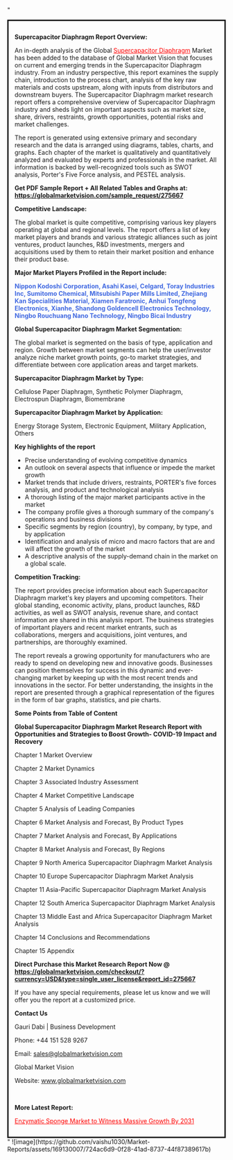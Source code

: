 "<div style='border: 3px solid black; padding: 1em;'>

<strong>Supercapacitor Diaphragm Report Overview:</strong>

An in-depth analysis of the Global <a style='color: #ff0000;' href='https://globalmarketvision.com/reports/global-supercapacitor-diaphragm-market/275667'>Supercapacitor Diaphragm</a> Market has been added to the database of Global Market Vision that focuses on current and emerging trends in the Supercapacitor Diaphragm industry. From an industry perspective, this report examines the supply chain, introduction to the process chart, analysis of the key raw materials and costs upstream, along with inputs from distributors and downstream buyers. The Supercapacitor Diaphragm market research report offers a comprehensive overview of Supercapacitor Diaphragm industry and sheds light on important aspects such as market size, share, drivers, restraints, growth opportunities, potential risks and market challenges.

The report is generated using extensive primary and secondary research and the data is arranged using diagrams, tables, charts, and graphs. Each chapter of the market is qualitatively and quantitatively analyzed and evaluated by experts and professionals in the market. All information is backed by well-recognized tools such as SWOT analysis, Porter's Five Force analysis, and PESTEL analysis.

<strong>Get PDF Sample Report + All Related Tables and Graphs at</strong><strong>:</strong><strong> <a style='color: #ff0000;' href='https://globalmarketvision.com/sample_request/275667?utm_source=linkedinPulse&utm_medium=SN&utm_campaign=SN'><strong>https://globalmarketvision.com/sample_request/275667</strong></a></strong>

<strong>Competitive Landscape:</strong>

The global market is quite competitive, comprising various key players operating at global and regional levels. The report offers a list of key market players and brands and various strategic alliances such as joint ventures, product launches, R&amp;D investments, mergers and acquisitions used by them to retain their market position and enhance their product base.

<strong>Major Market Players Profiled in the Report include:</strong>

<strong style='color: #4169e1;'>Nippon Kodoshi Corporation, Asahi Kasei, Celgard, Toray Industries Inc, Sumitomo Chemical, Mitsubishi Paper Mills Limited, Zhejiang Kan Specialities Material, Xiamen Faratronic, Anhui Tongfeng Electronics, Xianhe, Shandong Goldencell Electronics Technology, Ningbo Rouchuang Nano Technology, Ningbo Bicai Industry</strong>

<strong>Global Supercapacitor Diaphragm Market Segmentation:</strong>

The global market is segmented on the basis of type, application and region. Growth between market segments can help the user/investor analyze niche market growth points, go-to market strategies, and differentiate between core application areas and target markets.

<strong>Supercapacitor Diaphragm Market by Type</strong><strong>:</strong>

Cellulose Paper Diaphragm, Synthetic Polymer Diaphragm, Electrospun Diaphragm, Biomembrane

<strong>Supercapacitor Diaphragm Market by</strong><strong> Application:</strong>

Energy Storage System, Electronic Equipment, Military Application, Others

<strong>Key highlights of the report</strong>
<ul>
  <li>Precise understanding of evolving competitive dynamics</li>
  <li>An outlook on several aspects that influence or impede the market growth</li>
  <li>Market trends that include drivers, restraints, PORTER's five forces analysis, and product and technological analysis</li>
  <li>A thorough listing of the major market participants active in the market</li>
  <li>The company profile gives a thorough summary of the company's operations and business divisions</li>
  <li>Specific segments by region (country), by company, by type, and by application</li>
  <li>Identification and analysis of micro and macro factors that are and will affect the growth of the market</li>
  <li>A descriptive analysis of the supply-demand chain in the market on a global scale.</li>
</ul>
<strong>Competition Tracking:</strong>

The report provides precise information about each Supercapacitor Diaphragm market's key players and upcoming competitors. Their global standing, economic activity, plans, product launches, R&amp;D activities, as well as SWOT analysis, revenue share, and contact information are shared in this analysis report. The business strategies of important players and recent market entrants, such as collaborations, mergers and acquisitions, joint ventures, and partnerships, are thoroughly examined.

The report reveals a growing opportunity for manufacturers who are ready to spend on developing new and innovative goods. Businesses can position themselves for success in this dynamic and ever-changing market by keeping up with the most recent trends and innovations in the sector. For better understanding, the insights in the report are presented through a graphical representation of the figures in the form of bar graphs, statistics, and pie charts.

<strong>Some Points from Table of Content</strong>

<strong>Global Supercapacitor Diaphragm Market Research Report with Opportunities and Strategies to Boost Growth- COVID-19 Impact and Recovery</strong>

Chapter 1 Market Overview

Chapter 2 Market Dynamics

Chapter 3 Associated Industry Assessment

Chapter 4 Market Competitive Landscape

Chapter 5 Analysis of Leading Companies

Chapter 6 Market Analysis and Forecast, By Product Types

Chapter 7 Market Analysis and Forecast, By Applications

Chapter 8 Market Analysis and Forecast, By Regions

Chapter 9 North America Supercapacitor Diaphragm Market Analysis

Chapter 10 Europe Supercapacitor Diaphragm Market Analysis

Chapter 11 Asia-Pacific Supercapacitor Diaphragm Market Analysis

Chapter 12 South America Supercapacitor Diaphragm Market Analysis

Chapter 13 Middle East and Africa Supercapacitor Diaphragm Market Analysis

Chapter 14 Conclusions and Recommendations

Chapter 15 Appendix

<strong>Direct Purchase this Market Research Report Now @ <a style='color: #ff0000;' href='https://globalmarketvision.com/checkout/?currency=USD&type=single_user_license&report_id=275667?utm_source=linkedinPulse&utm_medium=SN&utm_campaign=SN'><strong>https://globalmarketvision.com/checkout/?currency=USD&type=single_user_license&report_id=275667</strong></a></strong>

If you have any special requirements, please let us know and we will offer you the report at a customized price.
<p id='ember58' class='ember-view reader-content-blocks__paragraph'><strong>Contact Us</strong></p>
<p id='ember59' class='ember-view reader-content-blocks__paragraph'>Gauri Dabi | Business Development</p>
<p id='ember60' class='ember-view reader-content-blocks__paragraph'>Phone: +44 151 528 9267</p>
Email: <a href='mailto:sales@globalmarketvision.com'>sales@globalmarketvision.com</a>

Global Market Vision

Website: <a href='http://www.globalmarketvision.com/'>www.globalmarketvision.com</a>

&nbsp;

<strong>More Latest Report:</strong>

<a style='color: #ff0000;' href='https://medium.com/@rautdisha166/enzymatic-sponge-market-to-witness-massive-growth-by-2031-f5b8648e5923'>Enzymatic Sponge Market to Witness Massive Growth By 2031</a>

</div>"
![image](https://github.com/vaishu1030/Market-Reports/assets/169130007/724ac6d9-0f28-41ad-8737-44f87389617b)
